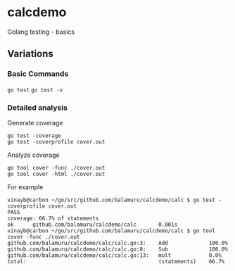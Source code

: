 # calcdemo
Golang testing - basics 

## Variations
### Basic Commands
`go test`
`go test -v`

### Detailed analysis
Generate coverage
```
go test -coverage
go test -coverprofile cover.out
```

Analyze coverage
```
go tool cover -func ./cover.out 
go tool cover -html ./cover.out 

```

For example
```
vinayb@carbon ~/go/src/github.com/balamuru/calcdemo/calc $ go test -coverprofile cover.out
PASS
coverage: 66.7% of statements
ok      github.com/balamuru/calcdemo/calc       0.001s
vinayb@carbon ~/go/src/github.com/balamuru/calcdemo/calc $ go tool cover -func ./cover.out 
github.com/balamuru/calcdemo/calc/calc.go:3:    Add             100.0%
github.com/balamuru/calcdemo/calc/calc.go:8:    Sub             100.0%
github.com/balamuru/calcdemo/calc/calc.go:13:   mult            0.0%
total:                                          (statements)    66.7%
```